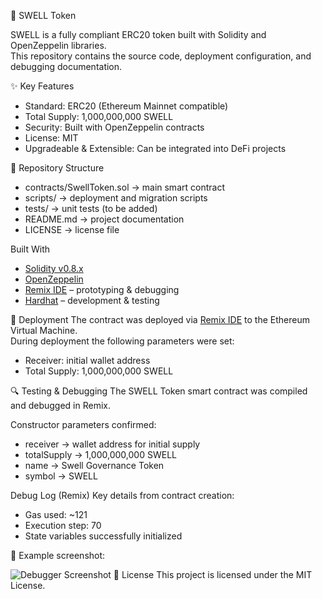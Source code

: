 🌊 SWELL Token

SWELL is a fully compliant ERC20 token built with Solidity and OpenZeppelin libraries.  
This repository contains the source code, deployment configuration, and debugging documentation.

 ✨ Key Features
- Standard: ERC20 (Ethereum Mainnet compatible)  
- Total Supply: 1,000,000,000 SWELL  
- Security: Built with OpenZeppelin contracts  
- License: MIT  
- Upgradeable & Extensible: Can be integrated into DeFi projects  

 📂 Repository Structure
- contracts/SwellToken.sol → main smart contract  
- scripts/ → deployment and migration scripts  
- tests/ → unit tests (to be added)  
- README.md → project documentation  
- LICENSE → license file  

 Built With
- [Solidity v0.8.x](https://docs.soliditylang.org/)  
- [OpenZeppelin](https://openzeppelin.com/contracts/)  
- [Remix IDE](https://remix.ethereum.org/) – prototyping & debugging  
- [Hardhat](https://hardhat.org/) – development & testing  

🚀 Deployment
The contract was deployed via [Remix IDE](https://remix.ethereum.org/) to the Ethereum Virtual Machine.  
During deployment the following parameters were set:
- Receiver: initial wallet address  
- Total Supply: 1,000,000,000 SWELL  

 🔍 Testing & Debugging
The SWELL Token smart contract was compiled and debugged in Remix.  

Constructor parameters confirmed:
- receiver → wallet address for initial supply  
- totalSupply → 1,000,000,000 SWELL  
- name → Swell Governance Token  
- symbol → SWELL  

Debug Log (Remix)
Key details from contract creation:
- Gas used: ~121  
- Execution step: 70  
- State variables successfully initialized  

📸 Example screenshot:  

![Debugger Screenshot](link-to-your-screenshot.png)
 📜 License
This project is licensed under the MIT License.
